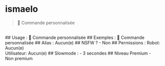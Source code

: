 # ismaelo

> 👑 Commande personnalisée

<br>
## Usage :
👑 Commande personnalisée
## Exemples :
👑 Commande personnalisée
## Alias :
Aucun(e)
## NSFW ?
- Non
## Permissions :
Robot: Aucun(e)
<br>
Utilisateur: Aucun(e)
## Slowmode :
- 3 secondes
## Niveau Premium
- Non premium